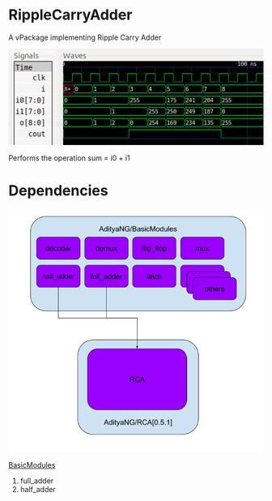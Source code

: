 # RippleCarryAdder
A vPackage implementing Ripple Carry Adder

<img src="https://github.com/AdityaNG/RippleCarryAdder/blob/main/imgs/demo1.png?raw=true" width="600">

Performs the operation sum = i0 + i1

# Dependencies

<img src="https://github.com/AdityaNG/RippleCarryAdder/blob/main/imgs/RCA_Dep.png?raw=true" width="600">

[BasicModules](https://github.com/AdityaNG/BasicModules)
1. full_adder
2. half_adder